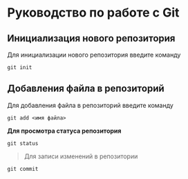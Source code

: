 # Руководство по работе с Git

## Инициализация нового репозитория

Для инициализации нового репозитория введите команду
```
git init
```

## Добавления файла в репозиторий

Для добавления файла в репозиторий введите команду
```
git add <имя файла>
```


**Для просмотра статуса репозитория**

```
git status
```

>Для записи изменений в репозитории

```
git commit
```


